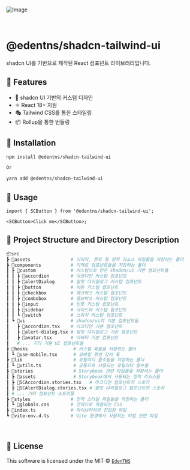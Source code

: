 <br />

![Image](https://github.com/user-attachments/assets/9d95c55e-e5d9-4030-a061-20b4177eab6f)

<br />

# @edentns/shadcn-tailwind-ui

shadcn UI를 기반으로 제작된 React 컴포넌트 라이브러리입니다.

## 🎨 Features

- 🎨 shadcn UI 기반의 커스텀 디자인
- ⚛️ React 18+ 지원
- 🎭 Tailwind CSS를 통한 스타일링
- 📦 Rollup을 통한 번들링

## 💾 Installation

```bash
npm install @edentns/shadcn-tailwind-ui

Or

yarn add @edentns/shadcn-tailwind-ui
```

## 🔨 Usage

```tsx
import { SCButton } from '@edentns/shadcn-tailwind-ui';

<SCButton>Click me</SCButton>;
```

## 📙 Project Structure and Directory Description

```bash
📦src
┣ 📂assets               # 이미지, 폰트 등 정적 리소스 파일들을 저장하는 폴더
┣ 📂components           # 리액트 컴포넌트들을 저장하는 폴더
┃ ┣ 📂custom             # 커스텀으로 만든 shadcn/ui 기반 컴포넌트들
┃ ┃ ┣ 📂accordion        # 아코디언 커스텀 컴포넌트
┃ ┃ ┣ 📂alertDialog      # 알럿 다이얼로그 커스텀 컴포넌트
┃ ┃ ┣ 📂button           # 버튼 커스텀 컴포넌트
┃ ┃ ┣ 📂checkbox         # 체크박스 커스텀 컴포넌트
┃ ┃ ┣ 📂combobox         # 콤보박스 커스텀 컴포넌트
┃ ┃ ┣ 📂input            # 인풋 커스텀 컴포넌트
┃ ┃ ┣ 📂sidebar          # 사이드바 커스텀 컴포넌트
┃ ┃ ┗ 📂switch           # 스위치 커스텀 컴포넌트
┃ ┗ 📂ui                 # shadcn/ui의 기본 컴포넌트들
┃   ┣ 📜accordion.tsx    # 아코디언 기본 컴포넌트
┃   ┣ 📜alert-dialog.tsx # 알럿 다이얼로그 기본 컴포넌트
┃   ┣ 📜avatar.tsx       # 아바타 기본 컴포넌트
┃   # ... 기타 기본 UI 컴포넌트들
┣ 📂hooks                 # 커스텀 훅들을 저장하는 폴더
┃ ┗ 📜use-mobile.tsx      # 모바일 환경 감지 훅
┣ 📂lib                   # 유틸리티 함수들을 저장하는 폴더
┃ ┗ 📜utils.ts            # 공통으로 사용되는 유틸리티 함수들
┣ 📂stories               # Storybook 관련 파일들을 저장하는 폴더
┃ ┣ 📂assets              # Storybook에서 사용되는 정적 리소스들
┃ ┣ 📜SCAccordion.stories.tsx   # 아코디언 컴포넌트의 스토리
┃ ┣ 📜SCAlertDialog.stories.tsx # 알럿 다이얼로그 컴포넌트의 스토리
┃ # ... 기타 컴포넌트 스토리들
┣ 📂styles               # 전역 스타일 파일들을 저장하는 폴더
┃ ┗ 📜globals.css        # 전역으로 적용되는 CSS
┣ 📜index.ts             # 라이브러리의 진입점 파일
┗ 📜vite-env.d.ts        # Vite 환경에서 사용되는 타입 선언 파일
```

<br>

## 📜 License

This software is licensed under the MIT © [`EdenTNS`](https://edentns.com/)
